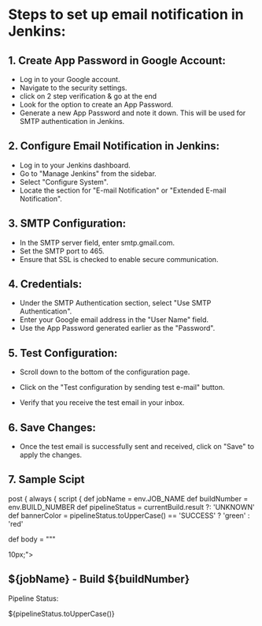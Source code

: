 # Steps to set up email notification in Jenkins:
## 1.	Create App Password in Google Account:
*	Log in to your Google account.
*	Navigate to the security settings.
*	click on 2 step verification & go at the end
*	Look for the option to create an App Password.
*	Generate a new App Password and note it down. This will be used for SMTP authentication in Jenkins.
## 2.    Configure Email Notification in Jenkins:
*	Log in to your Jenkins dashboard.
*	Go to "Manage Jenkins" from the sidebar.
*	Select "Configure System".
*	Locate the section for "E-mail Notification" or "Extended E-mail Notification".
## 3.	SMTP Configuration:
*	In the SMTP server field, enter smtp.gmail.com.
*	Set the SMTP port to 465.
*	Ensure that SSL is checked to enable secure communication.
## 4.	Credentials:
*	Under the SMTP Authentication section, select "Use SMTP Authentication".
*	Enter your Google email address in the "User Name" field.
*	Use the App Password generated earlier as the "Password".
## 5.	Test Configuration:
*	Scroll down to the bottom of the configuration page.
*	Click on the "Test configuration by sending test e-mail" button.
 
*	Verify that you receive the test email in your inbox.
## 6.	Save Changes:
*	Once the test email is successfully sent and received, click on "Save" to apply the changes.



## 7.	Sample Scipt
post {
    always {
        script {
def jobName = env.JOB_NAME
def buildNumber = env.BUILD_NUMBER
def pipelineStatus = currentBuild.result ?: 'UNKNOWN'
def bannerColor = pipelineStatus.toUpperCase() == 'SUCCESS' ? 'green' :
'red'


def body = """<html>
<body>
<div style="border: 4px solid ${bannerColor}; padding:
 
10px;">



10px;">
 

<h2>${jobName} - Build ${buildNumber}</h2>
<div style="background-color: ${bannerColor}; padding:

<h3 style="color: white;">Pipeline Status:
 
${pipelineStatus.toUpperCase()}</h3>
</div>
 
